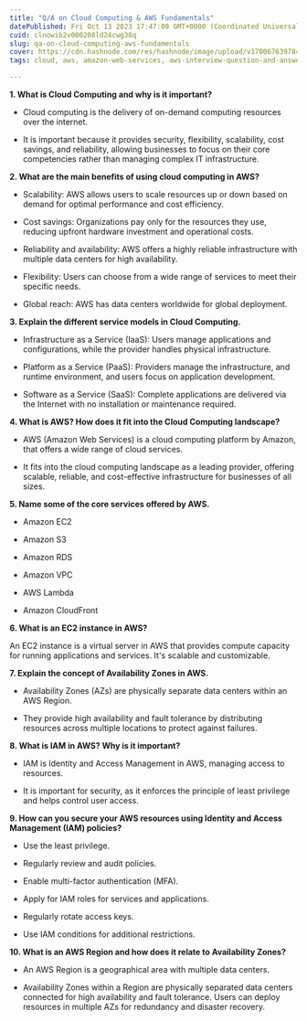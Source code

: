 ```yaml
---
title: "Q/A on Cloud Computing & AWS Fundamentals"
datePublished: Fri Oct 13 2023 17:47:09 GMT+0000 (Coordinated Universal Time)
cuid: clnowib2v000208ld24cwg38q
slug: qa-on-cloud-computing-aws-fundamentals
cover: https://cdn.hashnode.com/res/hashnode/image/upload/v1700676397844/2b123015-008a-4a86-8fb4-03d5686dd0fe.png
tags: cloud, aws, amazon-web-services, aws-interview-question-and-answers, multicloud

---
```


**1\. What is Cloud Computing and why is it important?**

* Cloud computing is the delivery of on-demand computing resources over the internet.
    
* It is important because it provides security, flexibility, scalability, cost savings, and reliability, allowing businesses to focus on their core competencies rather than managing complex IT infrastructure.
    

**2\. What are the main benefits of using cloud computing in AWS?**

* Scalability: AWS allows users to scale resources up or down based on demand for optimal performance and cost efficiency.
    
* Cost savings: Organizations pay only for the resources they use, reducing upfront hardware investment and operational costs.
    
* Reliability and availability: AWS offers a highly reliable infrastructure with multiple data centers for high availability.
    
* Flexibility: Users can choose from a wide range of services to meet their specific needs.
    
* Global reach: AWS has data centers worldwide for global deployment.
    

**3\. Explain the different service models in Cloud Computing.**

* Infrastructure as a Service (IaaS): Users manage applications and configurations, while the provider handles physical infrastructure.
    
* Platform as a Service (PaaS): Providers manage the infrastructure, and runtime environment, and users focus on application development.
    
* Software as a Service (SaaS): Complete applications are delivered via the Internet with no installation or maintenance required.
    

**4\. What is AWS? How does it fit into the Cloud Computing landscape?**

* AWS (Amazon Web Services) is a cloud computing platform by Amazon, that offers a wide range of cloud services.
    
* It fits into the cloud computing landscape as a leading provider, offering scalable, reliable, and cost-effective infrastructure for businesses of all sizes.
    

**5\. Name some of the core services offered by AWS.**

* Amazon EC2
    
* Amazon S3
    
* Amazon RDS
    
* Amazon VPC
    
* AWS Lambda
    
* Amazon CloudFront
    

**6\. What is an EC2 instance in AWS?**

An EC2 instance is a virtual server in AWS that provides compute capacity for running applications and services. It's scalable and customizable.

**7\. Explain the concept of Availability Zones in AWS.**

* Availability Zones (AZs) are physically separate data centers within an AWS Region.
    
* They provide high availability and fault tolerance by distributing resources across multiple locations to protect against failures.
    

**8\. What is IAM in AWS? Why is it important?**

* IAM is Identity and Access Management in AWS, managing access to resources.
    
* It is important for security, as it enforces the principle of least privilege and helps control user access.
    

**9\. How can you secure your AWS resources using Identity and Access Management (IAM) policies?**

* Use the least privilege.
    
* Regularly review and audit policies.
    
* Enable multi-factor authentication (MFA).
    
* Apply for IAM roles for services and applications.
    
* Regularly rotate access keys.
    
* Use IAM conditions for additional restrictions.
    

**10\. What is an AWS Region and how does it relate to Availability Zones?**

* An AWS Region is a geographical area with multiple data centers.
    
* Availability Zones within a Region are physically separated data centers connected for high availability and fault tolerance. Users can deploy resources in multiple AZs for redundancy and disaster recovery.